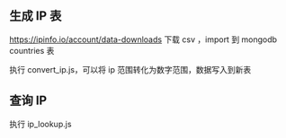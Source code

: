 ## 生成 IP 表
https://ipinfo.io/account/data-downloads 下载 csv ，import 到 mongodb  countries 表

执行 convert_ip.js，可以将 ip 范围转化为数字范围，数据写入到新表

## 查询 IP 
执行 ip_lookup.js
